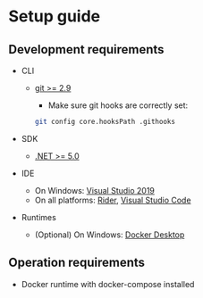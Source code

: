 # Setup guide

## Development requirements

* CLI
  * [git >= 2.9](https://git-scm.com/)
    * Make sure git hooks are correctly set:

    ```bash
    git config core.hooksPath .githooks
    ```

* SDK
  * [.NET >= 5.0](https://dotnet.microsoft.com/)

* IDE
  * On Windows: [Visual Studio 2019](https://visualstudio.microsoft.com/en/vs/)
  * On all platforms: [Rider](https://www.jetbrains.com/rider/), [Visual Studio Code](https://code.visualstudio.com/)

* Runtimes
  * (Optional) On Windows: [Docker Desktop](https://www.docker.com/products/docker-desktop)

## Operation requirements

* Docker runtime with docker-compose installed
